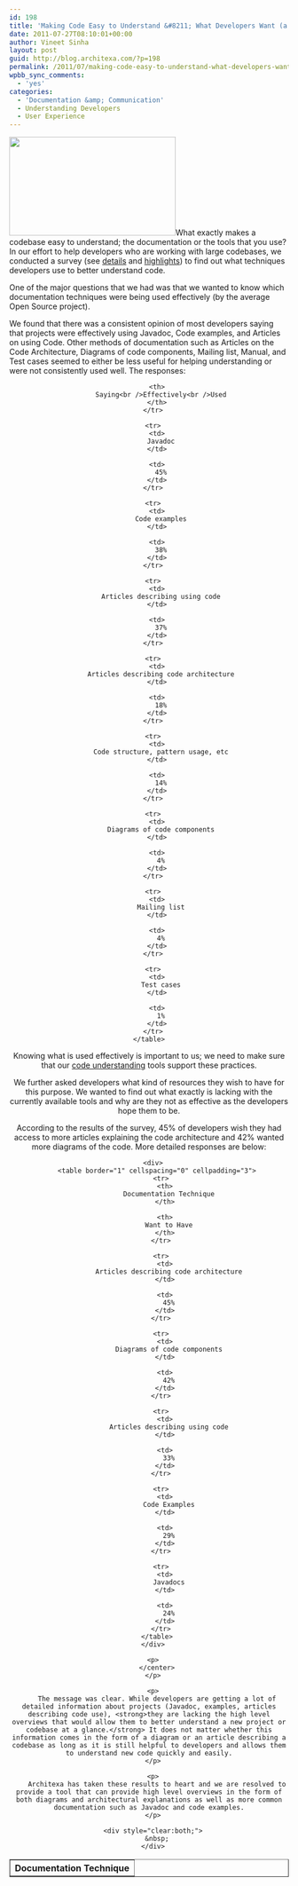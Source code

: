 ```yaml
---
id: 198
title: 'Making Code Easy to Understand &#8211; What Developers Want (a study)'
date: 2011-07-27T08:10:01+00:00
author: Vineet Sinha
layout: post
guid: http://blog.architexa.com/?p=198
permalink: /2011/07/making-code-easy-to-understand-what-developers-want-a-study/
wpbb_sync_comments:
  - 'yes'
categories:
  - 'Documentation &amp; Communication'
  - Understanding Developers
  - User Experience
---
```

<!--S-ButtonZ 1.1.5 Start-->

<div style="float: left; width: 42px; padding-right: 10px; margin: 0 -52px 0 0; position: relative; left: -62px; top: 8px">
</div>

<!--S-ButtonZ 1.1.5 End-->

[<img src="{{site.baseurl}}/assets/uploads/2011/05/graph2-300x178.png" alt="" title="graph2" width="300" height="178" class="alignright size-medium wp-image-253" srcset="{{site.baseurl}}/assets/uploads/2011/05/graph2-300x178.png 300w, {{site.baseurl}}/assets/uploads/2011/05/graph2-1024x608.png 1024w, {{site.baseurl}}/assets/uploads/2011/05/graph2.png 1367w" sizes="(max-width: 300px) 100vw, 300px" />]({{site.baseurl}}/assets/uploads/2011/05/graph2.png)What exactly makes a codebase easy to understand; the documentation or the tools that you use? In our effort to help developers who are working with large codebases, we conducted a survey (see [details](http://blog.architexa.com/2011/02/making-cool-ideas-happen-studying-our-users-and-software-immigrants/ "A Study of How Developers Understand New Codebases") and [highlights](http://blog.architexa.com/2011/07/a-detailed-study-on-understanding-code/ "A Detailed Study on Understanding Code")) to find out what techniques developers use to better understand code.
  
<!--more-->


  
One of the major questions that we had was that we wanted to know which documentation techniques were being used effectively (by the average Open Source project). 

We found that there was a consistent opinion of most developers saying that projects were effectively using Javadoc, Code examples, and Articles on using Code. Other methods of documentation such as Articles on the Code Architecture, Diagrams of code components, Mailing list, Manual, and Test cases seemed to either be less useful for helping understanding or were not consistently used well. The responses:

<center>
  </p> 
  
  <div>
    <table border="1" cellspacing="0" cellpadding="3">
      <tr>
        <th>
          Documentation Technique
        </th>
        
        <th>
          Saying<br />Effectively<br />Used
        </th>
      </tr>
      
      <tr>
        <td>
          Javadoc
        </td>
        
        <td>
          45%
        </td>
      </tr>
      
      <tr>
        <td>
          Code examples
        </td>
        
        <td>
          38%
        </td>
      </tr>
      
      <tr>
        <td>
          Articles describing using code
        </td>
        
        <td>
          37%
        </td>
      </tr>
      
      <tr>
        <td>
          Articles describing code architecture
        </td>
        
        <td>
          18%
        </td>
      </tr>
      
      <tr>
        <td>
          Code structure, pattern usage, etc
        </td>
        
        <td>
          14%
        </td>
      </tr>
      
      <tr>
        <td>
          Diagrams of code components
        </td>
        
        <td>
          4%
        </td>
      </tr>
      
      <tr>
        <td>
          Mailing list
        </td>
        
        <td>
          4%
        </td>
      </tr>
      
      <tr>
        <td>
          Test cases
        </td>
        
        <td>
          1%
        </td>
      </tr>
    </table>
  </div>
  
  <p>
    </center>
  </p>
  
  <p>
    Knowing what is used effectively is important to us; we need to make sure that our <a href="http://www.architexa.com" title="Architexa">code understanding</a> tools support these practices.
  </p>
  
  <p>
    We further asked developers what kind of resources they wish to have for this purpose. We wanted to find out what exactly is lacking with the currently available tools and why are they not as effective as the developers hope them to be.
  </p>
  
  <p>
    According to the results of the survey, 45% of developers wish they had access to more articles explaining the code architecture and 42% wanted more diagrams of the code. More detailed responses are below:
  </p>
  
  <p>
    <center>
      </p> 
      
      <div>
        <table border="1" cellspacing="0" cellpadding="3">
          <tr>
            <th>
              Documentation Technique
            </th>
            
            <th>
              Want to Have
            </th>
          </tr>
          
          <tr>
            <td>
              Articles describing code architecture
            </td>
            
            <td>
              45%
            </td>
          </tr>
          
          <tr>
            <td>
              Diagrams of code components
            </td>
            
            <td>
              42%
            </td>
          </tr>
          
          <tr>
            <td>
              Articles describing using code
            </td>
            
            <td>
              33%
            </td>
          </tr>
          
          <tr>
            <td>
              Code Examples
            </td>
            
            <td>
              29%
            </td>
          </tr>
          
          <tr>
            <td>
              Javadocs
            </td>
            
            <td>
              24%
            </td>
          </tr>
        </table>
      </div>
      
      <p>
        </center>
      </p>
      
      <p>
        The message was clear. While developers are getting a lot of detailed information about projects (Javadoc, examples, articles describing code use), <strong>they are lacking the high level overviews that would allow them to better understand a new project or codebase at a glance.</strong> It does not matter whether this information comes in the form of a diagram or an article describing a codebase as long as it is still helpful to developers and allows them to understand new code quickly and easily.
      </p>
      
      <p>
        Architexa has taken these results to heart and we are resolved to provide a tool that can provide high level overviews in the form of both diagrams and architectural explanations as well as more common documentation such as Javadoc and code examples.
      </p>
      
      <div style="clear:both;">
        &nbsp;
      </div>